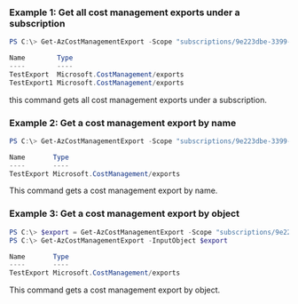### Example 1: Get all cost management exports under a subscription
```powershell
PS C:\> Get-AzCostManagementExport -Scope "subscriptions/9e223dbe-3399-4e19-88eb-0975f02ac87f"

Name        Type
----        ----
TestExport  Microsoft.CostManagement/exports
TestExport1 Microsoft.CostManagement/exports
```

this command gets all cost management exports under a subscription.

### Example 2: Get a cost management export by name
```powershell
PS C:\> Get-AzCostManagementExport -Scope "subscriptions/9e223dbe-3399-4e19-88eb-0975f02ac87f" -Name 'TestExport'

Name       Type
----       ----
TestExport Microsoft.CostManagement/exports
```

This command gets a cost management export by name.

### Example 3: Get a cost management export by object
```powershell
PS C:\> $export = Get-AzCostManagementExport -Scope "subscriptions/9e223dbe-3399-4e19-88eb-0975f02ac87f" -Name 'TestExport'
PS C:\> Get-AzCostManagementExport -InputObject $export

Name       Type
----       ----
TestExport Microsoft.CostManagement/exports
```

This command gets a cost management export by object.

